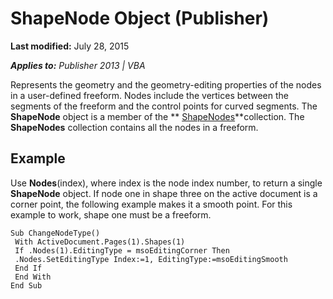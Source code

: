 
# ShapeNode Object (Publisher)

 **Last modified:** July 28, 2015

 _**Applies to:** Publisher 2013 | VBA_

Represents the geometry and the geometry-editing properties of the nodes in a user-defined freeform. Nodes include the vertices between the segments of the freeform and the control points for curved segments. The  **ShapeNode** object is a member of the ** [ShapeNodes](f190a8a8-e03a-e8a2-482a-5e092ff3ed86.md)**collection. The  **ShapeNodes** collection contains all the nodes in a freeform.


## Example

Use  **Nodes**(index), where index is the node index number, to return a single  **ShapeNode** object. If node one in shape three on the active document is a corner point, the following example makes it a smooth point. For this example to work, shape one must be a freeform.


```
Sub ChangeNodeType() 
 With ActiveDocument.Pages(1).Shapes(1) 
 If .Nodes(1).EditingType = msoEditingCorner Then 
 .Nodes.SetEditingType Index:=1, EditingType:=msoEditingSmooth 
 End If 
 End With 
End Sub
```

